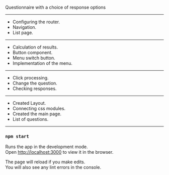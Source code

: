 Questionnaire with a choice of response options

---
- Configuring the router.
- Navigation.
- List page.

---
- Calculation of results.
- Button component.
- Menu switch button.
- Implementation of the menu.

---
- Click processing.
- Change the question.
- Checking responses.

---
- Created Layout.
- Connecting css modules.
- Created the main page.
- List of questions.

---


### `npm start`

Runs the app in the development mode.<br />
Open [http://localhost:3000](http://localhost:3000) to view it in the browser.

The page will reload if you make edits.<br />
You will also see any lint errors in the console.

